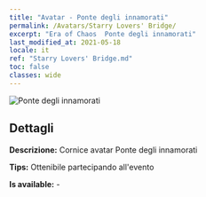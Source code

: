 ```yaml
---
title: "Avatar - Ponte degli innamorati"
permalink: /Avatars/Starry Lovers' Bridge/
excerpt: "Era of Chaos  Ponte degli innamorati"
last_modified_at: 2021-05-18
locale: it
ref: "Starry Lovers' Bridge.md"
toc: false
classes: wide
---
```

 ![Ponte degli innamorati](/images/a/avatarFrame_27.png)

## Dettagli

 **Descrizione:** Cornice avatar Ponte degli innamorati 

 **Tips:** Ottenibile partecipando all'evento 

 **Is available:**  - 

